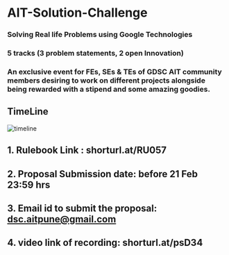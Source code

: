 # AIT-Solution-Challenge

### Solving Real life Problems using Google Technologies
### 5 tracks (3 problem statements, 2 open Innovation)
### An exclusive event for FEs, SEs & TEs of GDSC AIT community members desiring to work on different projects alongside being rewarded with a stipend and some amazing goodies.

## TimeLine
![timeline](https://user-images.githubusercontent.com/92615235/219965759-79f58fc5-c65f-4bfe-a2c3-ed6b4f160189.png)


## 1. Rulebook Link : shorturl.at/RU057 
## 2. Proposal Submission date: before 21 Feb 23:59 hrs
## 3. Email id to submit the proposal: dsc.aitpune@gmail.com 
## 4. video link of recording: shorturl.at/psD34
